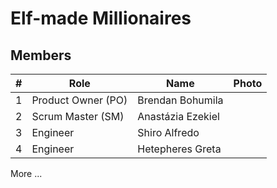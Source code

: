 # Elf-made Millionaires

## Members

| # | Role | Name | Photo |
| -- | -- | -- | -- |
| 1 | Product Owner (PO) | Brendan Bohumila | |
| 2 | Scrum Master (SM) | Anastázia Ezekiel | |
| 3 | Engineer | Shiro Alfredo | |
| 4 | Engineer | Hetepheres Greta | |

More ...
